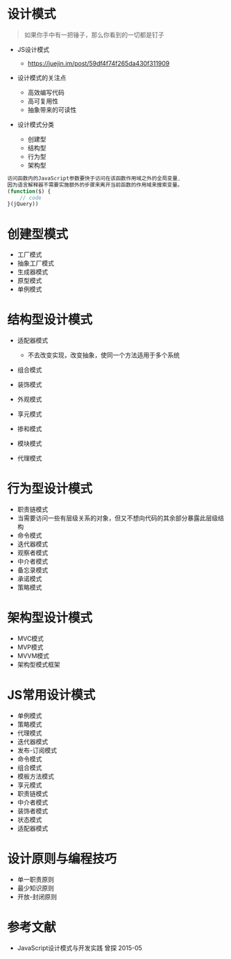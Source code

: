 # 设计模式

> 如果你手中有一把锤子，那么你看到的一切都是钉子

- JS设计模式

  - <https://juejin.im/post/59df4f74f265da430f311909>

- 设计模式的关注点

  - 高效编写代码
  - 高可复用性
  - 抽象带来的可读性

- 设计模式分类

  - 创建型
  - 结构型
  - 行为型
  - 架构型

```javascript
访问函数内的JavaScript参数要快于访问在该函数作用域之外的全局变量,
因为语言解释器不需要实施额外的步骤来离开当前函数的作用域来搜索变量。
(function($) {
    // code
}(jQuery))
```

# 创建型模式

- 工厂模式
- 抽象工厂模式
- 生成器模式
- 原型模式
- 单例模式

# 结构型设计模式

- 适配器模式

  - 不去改变实现，改变抽象，使同一个方法适用于多个系统

- 组合模式

- 装饰模式

- 外观模式

- 享元模式

- 掺和模式

- 模块模式

- 代理模式

# 行为型设计模式

- 职责链模式
- 当需要访问一些有层级关系的对象，但又不想向代码的其余部分暴露此层级结构
- 命令模式
- 迭代器模式
- 观察者模式
- 中介者模式
- 备忘录模式
- 承诺模式
- 策略模式

# 架构型设计模式

- MVC模式
- MVP模式
- MVVM模式
- 架构型模式框架

# JS常用设计模式

- 单例模式
- 策略模式
- 代理模式
- 迭代器模式
- 发布-订阅模式
- 命令模式
- 组合模式
- 模板方法模式
- 享元模式
- 职责链模式
- 中介者模式
- 装饰者模式
- 状态模式
- 适配器模式

# 设计原则与编程技巧

- 单一职责原则
- 最少知识原则
- 开放-封闭原则

# 参考文献

- JavaScript设计模式与开发实践 曾探 2015-05
